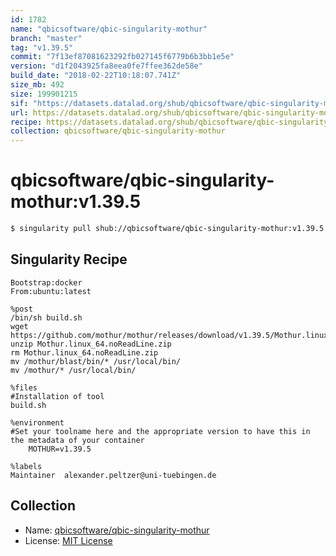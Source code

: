 ```yaml
---
id: 1782
name: "qbicsoftware/qbic-singularity-mothur"
branch: "master"
tag: "v1.39.5"
commit: "7f13ef87081623292fb027145f6779b6b3bb1e5e"
version: "d1f2043925fa8eea0fe7ffee362de58e"
build_date: "2018-02-22T10:18:07.741Z"
size_mb: 492
size: 199901215
sif: "https://datasets.datalad.org/shub/qbicsoftware/qbic-singularity-mothur/v1.39.5/2018-02-22-7f13ef87-d1f20439/d1f2043925fa8eea0fe7ffee362de58e.simg"
url: https://datasets.datalad.org/shub/qbicsoftware/qbic-singularity-mothur/v1.39.5/2018-02-22-7f13ef87-d1f20439/
recipe: https://datasets.datalad.org/shub/qbicsoftware/qbic-singularity-mothur/v1.39.5/2018-02-22-7f13ef87-d1f20439/Singularity
collection: qbicsoftware/qbic-singularity-mothur
---
```


# qbicsoftware/qbic-singularity-mothur:v1.39.5

```bash
$ singularity pull shub://qbicsoftware/qbic-singularity-mothur:v1.39.5
```

## Singularity Recipe

```singularity
Bootstrap:docker
From:ubuntu:latest

%post
/bin/sh build.sh
wget https://github.com/mothur/mothur/releases/download/v1.39.5/Mothur.linux_64.noReadLine.zip
unzip Mothur.linux_64.noReadLine.zip
rm Mothur.linux_64.noReadLine.zip
mv /mothur/blast/bin/* /usr/local/bin/
mv /mothur/* /usr/local/bin/

%files
#Installation of tool
build.sh

%environment
#Set your toolname here and the appropriate version to have this in the metadata of your container
    MOTHUR=v1.39.5

%labels
Maintainer	alexander.peltzer@uni-tuebingen.de
```

## Collection

 - Name: [qbicsoftware/qbic-singularity-mothur](https://github.com/qbicsoftware/qbic-singularity-mothur)
 - License: [MIT License](https://api.github.com/licenses/mit)

